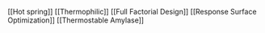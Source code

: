 [[Hot spring]]
[[Thermophilic]]
[[Full Factorial Design]]
[[Response Surface Optimization]]
[[Thermostable Amylase]]
